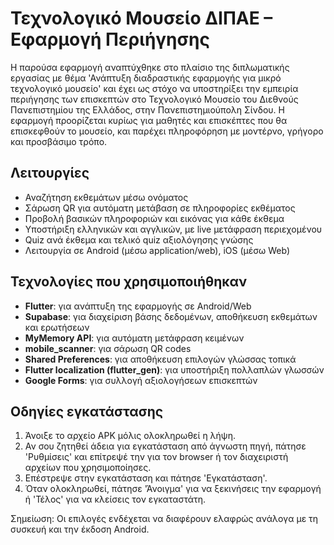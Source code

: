 # Τεχνολογικό Μουσείο ΔΙΠΑΕ – Εφαρμογή Περιήγησης

Η παρούσα εφαρμογή αναπτύχθηκε στο πλαίσιο της διπλωματικής εργασίας με θέμα 'Ανάπτυξη διαδραστικής εφαρμογής για μικρό τεχνολογικό μουσείο' και έχει ως στόχο να υποστηρίξει την εμπειρία περιήγησης των επισκεπτών στο Τεχνολογικό Μουσείο του Διεθνούς Πανεπιστημίου της Ελλάδος, στην Πανεπιστημιούπολη Σίνδου. Η εφαρμογή προορίζεται κυρίως για μαθητές και επισκέπτες που θα επισκεφθούν το μουσείο, και παρέχει πληροφόρηση με μοντέρνο, γρήγορο και προσβάσιμο τρόπο.

## Λειτουργίες

- Αναζήτηση εκθεμάτων μέσω ονόματος
- Σάρωση QR για αυτόματη μετάβαση σε πληροφορίες εκθέματος
- Προβολή βασικών πληροφοριών και εικόνας για κάθε έκθεμα
- Υποστήριξη ελληνικών και αγγλικών, με live μετάφραση περιεχομένου
- Quiz ανά έκθεμα και τελικό quiz αξιολόγησης γνώσης
- Λειτουργία σε Android (μέσω application/web), iOS (μέσω Web)

## Τεχνολογίες που χρησιμοποιήθηκαν

- **Flutter**: για ανάπτυξη της εφαρμογής σε Android/Web
- **Supabase**: για διαχείριση βάσης δεδομένων, αποθήκευση εκθεμάτων και ερωτήσεων
- **MyMemory API**: για αυτόματη μετάφραση κειμένων
- **mobile_scanner**: για σάρωση QR codes
- **Shared Preferences**: για αποθήκευση επιλογών γλώσσας τοπικά
- **Flutter localization (flutter_gen)**: για υποστήριξη πολλαπλών γλωσσών
- **Google Forms**: για συλλογή αξιολογήσεων επισκεπτών

## Οδηγίες εγκατάστασης
1. Άνοιξε το αρχείο APK μόλις ολοκληρωθεί η λήψη.
2. Αν σου ζητηθεί άδεια για εγκατάσταση από άγνωστη πηγή, πάτησε 'Ρυθμίσεις' και επίτρεψέ την για τον browser ή τον διαχειριστή αρχείων που χρησιμοποίησες.
3. Επέστρεψε στην εγκατάσταση και πάτησε 'Εγκατάσταση'.
4. Όταν ολοκληρωθεί, πάτησε 'Άνοιγμα' για να ξεκινήσεις την εφαρμογή ή 'Τέλος' για να κλείσεις τον εγκαταστάτη.

Σημείωση: Οι επιλογές ενδέχεται να διαφέρουν ελαφρώς ανάλογα με τη συσκευή και την έκδοση Android.

